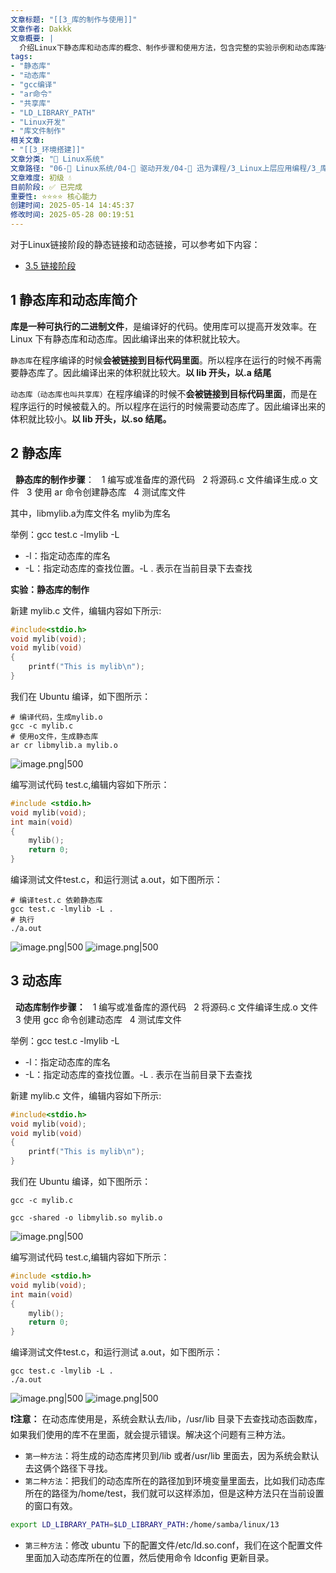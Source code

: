 ```yaml
---
文章标题: "[[3_库的制作与使用]]" 
文章作者: Dakkk
文章概要: |
  介绍Linux下静态库和动态库的概念、制作步骤和使用方法，包含完整的实验示例和动态库路径配置解决方案
tags:
- "静态库"
- "动态库"
- "gcc编译"
- "ar命令"
- "共享库"
- "LD_LIBRARY_PATH"
- "Linux开发"
- "库文件制作"
相关文章:
- "[[3_环境搭建]]"
文章分类: "🐧 Linux系统"
文章路径: "06-🐧 Linux系统/04-🔌 驱动开发/04-🌳 迅为课程/3_Linux上层应用编程/3_库的制作与使用.md"
文章难度: 初级 💧
目前阶段: ✅ 已完成
重要性: ⭐⭐⭐⭐ 核心能力
创建时间: 2025-05-14 14:45:37
修改时间: 2025-05-28 00:19:51
---
```



对于Linux链接阶段的静态链接和动态链接，可以参考如下内容：
- [3.5 链接阶段](../3_Linux基础与应用开发实战(Lubancat-RK3568)/2_使用板卡开发C程序/2_程序编译GCC📕.md#3.5%20链接阶段)
## 1 静态库和动态库简介

**库是一种可执行的二进制文件**，是编译好的代码。使用库可以提高开发效率。在 Linux 下有静态库和动态库。因此编译出来的体积就比较大。

`静态库`在程序编译的时候**会被链接到目标代码里面**。所以程序在运行的时候不再需要静态库了。因此编译出来的体积就比较大。**以 lib 开头，以.a 结尾**

`动态库（动态库也叫共享库）`在程序编译的时候不**会被链接到目标代码里面**，而是在程序运行的时候被载入的。所以程序在运行的时候需要动态库了。因此编译出来的体积就比较小。**以 lib 开头，以.so 结尾。**
## 2 静态库

  **静态库的制作步骤**：
  1 编写或准备库的源代码
  2 将源码.c 文件编译生成.o 文件
  3 使用 ar 命令创建静态库
  4 测试库文件

其中，libmylib.a为库文件名  mylib为库名

举例：gcc test.c -lmylib -L
- -l：指定动态库的库名
- -L：指定动态库的查找位置。-L . 表示在当前目录下去查找

**实验：静态库的制作**

新建 mylib.c 文件，编辑内容如下所示:
```c
#include<stdio.h> 
void mylib(void); 
void mylib(void) 
{ 
    printf("This is mylib\n"); 
}
```

我们在 Ubuntu 编译，如下图所示：
```shell
# 编译代码，生成mylib.o
gcc -c mylib.c
# 使用o文件，生成静态库
ar cr libmylib.a mylib.o
```
![image.png|500](https://my-obsidian-image.oss-cn-guangzhou.aliyuncs.com/2025/05/f8c4db604fce5d323396c1027fb5384a.png)

编写测试代码 test.c,编辑内容如下所示：
```c
#include <stdio.h> 
void mylib(void); 
int main(void) 
{ 
    mylib(); 
    return 0; 
}
```

编译测试文件test.c，和运行测试 a.out，如下图所示：
```shell
# 编译test.c 依赖静态库
gcc test.c -lmylib -L .
# 执行
./a.out
```

![image.png|500](https://my-obsidian-image.oss-cn-guangzhou.aliyuncs.com/2025/05/86e28b5df1c9d05ab1f22bacadff4637.png)
![image.png|500](https://my-obsidian-image.oss-cn-guangzhou.aliyuncs.com/2025/05/1b1d29d50606c537ea14718f54f794b1.png)
## 3 动态库

  **动态库制作步骤：**
  1 编写或准备库的源代码
  2 将源码.c 文件编译生成.o 文件
  3 使用 gcc 命令创建动态库
  4 测试库文件

举例：gcc test.c -lmylib -L
- -l：指定动态库的库名
- -L：指定动态库的查找位置。-L . 表示在当前目录下去查找

新建 mylib.c 文件，编辑内容如下所示:

```c
#include<stdio.h> 
void mylib(void); 
void mylib(void) 
{ 
    printf("This is mylib\n"); 
}
```

我们在 Ubuntu 编译，如下图所示：
```shell
gcc -c mylib.c

gcc -shared -o libmylib.so mylib.o
```
![image.png|500](https://my-obsidian-image.oss-cn-guangzhou.aliyuncs.com/2025/05/61bf20650679b7493cbce92ef58b54b0.png)

编写测试代码 test.c,编辑内容如下所示：

```c
#include <stdio.h> 
void mylib(void); 
int main(void) 
{ 
    mylib(); 
    return 0; 
}
```

编译测试文件test.c，和运行测试 a.out，如下图所示：
```shell
gcc test.c -lmylib -L .
./a.out
```
![image.png|500](https://my-obsidian-image.oss-cn-guangzhou.aliyuncs.com/2025/05/92dd30c6276469bd6044c1899ad70d4f.png)
![image.png|500](https://my-obsidian-image.oss-cn-guangzhou.aliyuncs.com/2025/05/f53395a9ecf191be96859785bf6b14f6.png)

**❗️注意：** 在动态库使用是，系统会默认去/lib，/usr/lib 目录下去查找动态函数库，如果我们使用的库不在里面，就会提示错误。解决这个问题有三种方法。
- `第一种方法`：将生成的动态库拷贝到/lib 或者/usr/lib 里面去，因为系统会默认去这俩个路径下寻找。
- `第二种方法`：把我们的动态库所在的路径加到环境变量里面去，比如我们动态库所在的路径为/home/test，我们就可以这样添加，但是这种方法只在当前设置的窗口有效。
```Bash
export LD_LIBRARY_PATH=$LD_LIBRARY_PATH:/home/samba/linux/13
```
- `第三种方法`：修改 ubuntu 下的配置文件/etc/ld.so.conf，我们在这个配置文件里面加入动态库所在的位置，然后使用命令 ldconfig 更新目录。